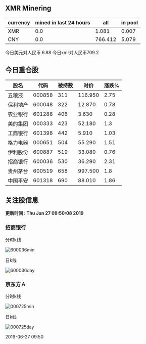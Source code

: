 ## XMR Minering

|currency|mined in last 24 hours|all|in pool|
|---|---|---|---|
|XMR|0.0|1.081|0.007|
|CNY|0.0|766.412|5.079|

今日美元对人民币 6.88	今日xmr对人民币709.2


## 今日重仓股 

|股名|代码|被持数|时价|涨跌%|
|---|---|---|---|---|
|五粮液|000858|311|116.950|2.75|
|保利地产|600048|322|12.870|0.78|
|农业银行|601288|406|3.630|0.28|
|美的集团|000333|423|52.180|1.3|
|工商银行|601398|442|5.910|1.03|
|格力电器|000651|504|55.290|1.51|
|伊利股份|600887|519|33.080|0.76|
|招商银行|600036|530|36.290|2.31|
|贵州茅台|600519|658|997.500|1.8|
|中国平安|601318|690|88.010|1.86|

## 关注股信息
**更新时间 : Thu Jun 27 09:50:08 2019**
### 招商银行 
分时k线

![600036min](http://image.sinajs.cn/newchart/min/n/sh600036.gif)

日k线

![600036day](http://image.sinajs.cn/newchart/daily/n/sh600036.gif)

### 京东方Ａ 
分时k线

![000725min](http://image.sinajs.cn/newchart/min/n/sz000725.gif)

日k线

![000725day](http://image.sinajs.cn/newchart/daily/n/sz000725.gif)

2019-06-27 09:50
